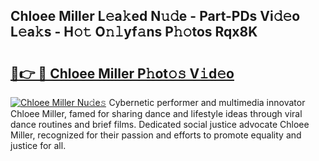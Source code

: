 ## Chloee Miller L𝚎a𝚔ed N𝚞𝚍e - Part-PDs Vi𝚍𝚎o L𝚎a𝚔s - H𝚘𝚝 O𝚗𝚕yf𝚊ns P𝚑𝚘tos Rqx8K

# <h2><a href="http://kfa05f.oniu.top/?m=Chloee+Miller">🔗👉 🔴 Chloee Miller P𝚑ot𝚘𝚜 V𝚒d𝚎o</a></h2>

[![Chloee Miller Nu𝚍e𝚜](https://i.imgur.com/0qMVB7G.gif)](http://kfa05f.oniu.top/?m=Chloee+Miller)
Cybernetic performer and multimedia innovator Chloee Miller, famed for sharing dance and lifestyle ideas through viral dance routines and brief films. Dedicated social justice advocate Chloee Miller, recognized for their passion and efforts to promote equality and justice for all.  
